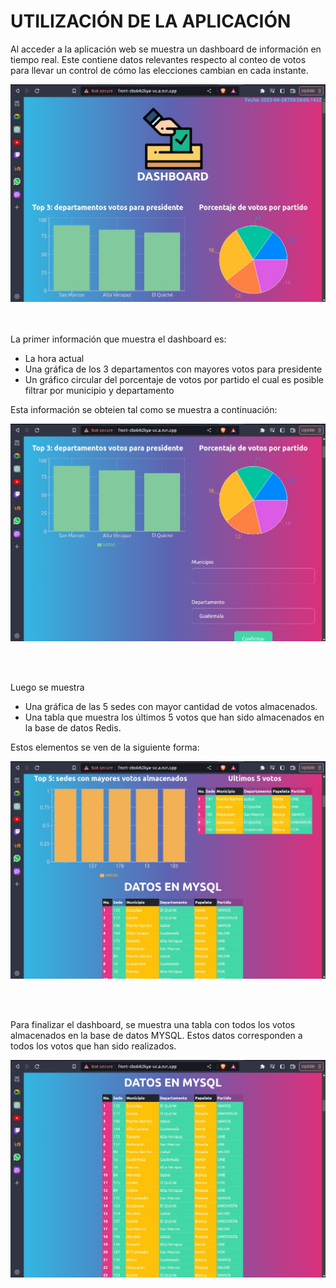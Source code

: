 # UTILIZACIÓN DE LA APLICACIÓN

Al acceder a la aplicación web se muestra un dashboard de información en tiempo real.
Este contiene datos relevantes respecto al conteo de votos para llevar un control de cómo las elecciones cambian en cada instante.

<img src="images/dashboard.jpg" width="600"/>

<br><br>
La primer información que muestra el dashboard es:
- La hora actual
- Una gráfica de los 3 departamentos con mayores votos para presidente
- Un gráfico circular del porcentaje de votos por partido el cual es posible filtrar por municipio y departamento

Esta información se obteien tal como se muestra a continuación:

<img src="images/dashboard2.jpg" width="600"/>

<br><br>

Luego se muestra
- Una gráfica de las 5 sedes con mayor cantidad de votos almacenados.
- Una tabla que muestra los últimos 5 votos que han sido almacenados en la base de datos Redis.

Estos elementos se ven de la siguiente forma:

<img src="images/dashboard3.jpg" width="600"/>

<br><br>

Para finalizar el dashboard, se muestra una tabla con todos los votos almacenados en la base de datos MYSQL. Estos datos corresponden a todos los votos que han sido realizados.

<img src="images/dashboard4.jpg" width="600"/>
